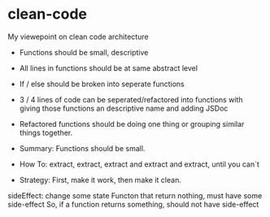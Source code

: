 # clean-code
My viewepoint on clean code architecture

- Functions should be small, descriptive
- All lines in functions should be at same abstract level
- If / else should be broken into seperate functions
- 3 / 4 lines of code can be seperated/refactored into functions
  with giving those functions an descriptive name and adding JSDoc
- Refactored functions should be doing one thing or grouping similar things together.

- Summary: Functions should be small.
- How To: extract, extract, extract and extract and extract, until you can`t
- Strategy: First, make it work, then make it clean.

<!-- Command and Query Seperation -->
sideEffect: change some state
Functon that return nothing, must have some side-effect
So, if a function returns something, should not have side-effect